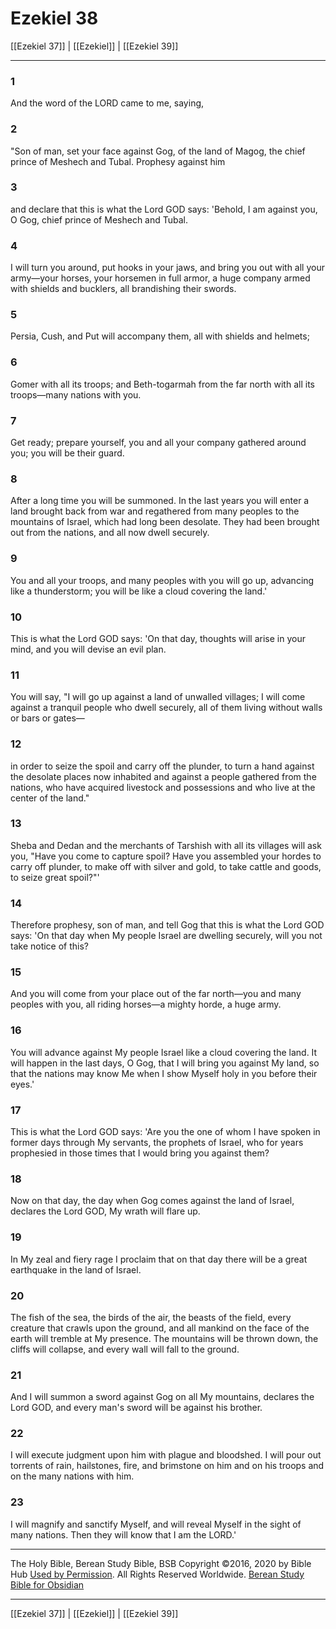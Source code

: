 # Ezekiel 38

[[Ezekiel 37]] | [[Ezekiel]] | [[Ezekiel 39]]

---

### 1
And the word of the LORD came to me, saying,

### 2
"Son of man, set your face against Gog, of the land of Magog, the chief prince of Meshech and Tubal. Prophesy against him

### 3
and declare that this is what the Lord GOD says: 'Behold, I am against you, O Gog, chief prince of Meshech and Tubal.

### 4
I will turn you around, put hooks in your jaws, and bring you out with all your army—your horses, your horsemen in full armor, a huge company armed with shields and bucklers, all brandishing their swords.

### 5
Persia, Cush, and Put will accompany them, all with shields and helmets;

### 6
Gomer with all its troops; and Beth-togarmah from the far north with all its troops—many nations with you.

### 7
Get ready; prepare yourself, you and all your company gathered around you; you will be their guard.

### 8
After a long time you will be summoned. In the last years you will enter a land brought back from war and regathered from many peoples to the mountains of Israel, which had long been desolate. They had been brought out from the nations, and all now dwell securely.

### 9
You and all your troops, and many peoples with you will go up, advancing like a thunderstorm; you will be like a cloud covering the land.'

### 10
This is what the Lord GOD says: 'On that day, thoughts will arise in your mind, and you will devise an evil plan.

### 11
You will say, "I will go up against a land of unwalled villages; I will come against a tranquil people who dwell securely, all of them living without walls or bars or gates—

### 12
in order to seize the spoil and carry off the plunder, to turn a hand against the desolate places now inhabited and against a people gathered from the nations, who have acquired livestock and possessions and who live at the center of the land."

### 13
Sheba and Dedan and the merchants of Tarshish with all its villages will ask you, "Have you come to capture spoil? Have you assembled your hordes to carry off plunder, to make off with silver and gold, to take cattle and goods, to seize great spoil?"'

### 14
Therefore prophesy, son of man, and tell Gog that this is what the Lord GOD says: 'On that day when My people Israel are dwelling securely, will you not take notice of this?

### 15
And you will come from your place out of the far north—you and many peoples with you, all riding horses—a mighty horde, a huge army.

### 16
You will advance against My people Israel like a cloud covering the land. It will happen in the last days, O Gog, that I will bring you against My land, so that the nations may know Me when I show Myself holy in you before their eyes.'

### 17
This is what the Lord GOD says: 'Are you the one of whom I have spoken in former days through My servants, the prophets of Israel, who for years prophesied in those times that I would bring you against them?

### 18
Now on that day, the day when Gog comes against the land of Israel, declares the Lord GOD, My wrath will flare up.

### 19
In My zeal and fiery rage I proclaim that on that day there will be a great earthquake in the land of Israel.

### 20
The fish of the sea, the birds of the air, the beasts of the field, every creature that crawls upon the ground, and all mankind on the face of the earth will tremble at My presence. The mountains will be thrown down, the cliffs will collapse, and every wall will fall to the ground.

### 21
And I will summon a sword against Gog on all My mountains, declares the Lord GOD, and every man's sword will be against his brother.

### 22
I will execute judgment upon him with plague and bloodshed. I will pour out torrents of rain, hailstones, fire, and brimstone on him and on his troops and on the many nations with him.

### 23
I will magnify and sanctify Myself, and will reveal Myself in the sight of many nations. Then they will know that I am the LORD.'

---

The Holy Bible, Berean Study Bible, BSB
Copyright ©2016, 2020 by Bible Hub
[Used by Permission](https://berean.bible/terms.htm). All Rights Reserved Worldwide.
[Berean Study Bible for Obsidian](https://github.com/gapmiss/berean-study-bible-for-obsidian)

---

[[Ezekiel 37]] | [[Ezekiel]] | [[Ezekiel 39]]

